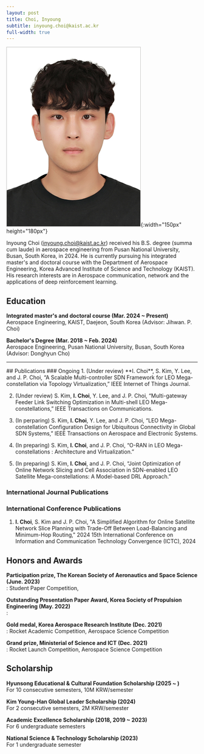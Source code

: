 ```yaml
---
layout: post
title: Choi, Inyoung
subtitle: inyoung.choi@kaist.ac.kr
full-width: true
---
```


![Choi, Inyoung](/assets/img/최인영.jpg){:width="150px" height="180px"}

Inyoung Choi (inyoung.choi@kaist.ac.kr) received his B.S. degree (summa cum laude) in aerospace engineering from Pusan National University, Busan, South Korea, in 2024. He is currently pursuing his integrated master's and doctoral course with the Department of Aerospace Engineering, Korea Advanced Institute of Science and Technology (KAIST). His research interests are in Aerospace communication, network and the applications of deep reinforcement learning.

## Education

**Integrated master's and doctoral course (Mar. 2024 ~ Present)**<br>
Aerospace Engineering, KAIST, Daejeon, South Korea (Advisor: Jihwan. P. Choi)<br>

**Bachelor's Degree (Mar. 2018 ~ Feb. 2024)**<br>
Aerospace Engineering, Pusan National University, Busan, South Korea (Advisor: Donghyun Cho)
<hr>
## Publications
### Ongoing
1. (Under review) **I. Choi**, S. Kim, Y. Lee, and J. P. Choi, “A Scalable Multi-controller SDN Framework for LEO Mega-constellation via Topology Virtualization,” IEEE Internet of Things Journal.

2. (Under review) S. Kim, **I. Choi**, Y. Lee, and J. P. Choi, “Multi-gateway Feeder Link Switching Optimization in Multi-shell LEO Mega-constellations,”  IEEE Transactions on Communications.

3. (In perparing) S. Kim, **I. Choi**, Y. Lee, and J. P. Choi, “LEO Mega-constellation Configuration Design for Ubiquitous Connectivity in Global SDN Systems,” IEEE Transactions on Aerospace and Electronic Systems.

4. (In preparing) S. Kim, **I. Choi**, and J. P. Choi, “O-RAN in LEO Mega-constellations : Architecture and Virtualization.”

5. (In preparing) S. Kim, **I. Choi**, and J. P. Choi, “Joint Optimization of Online Network Slicing and Cell Association in SDN-enabled LEO Satellite Mega-constellations: A Model-based DRL Approach.”

### International Journal Publications

### International Conference Publications
1. **I. Choi**, S. Kim and J. P. Choi, "A Simplified Algorithm for Online Satellite Network Slice Planning with Trade-Off Between Load-Balancing and Minimum-Hop Routing," 2024 15th International Conference on Information and Communication Technology Convergence (ICTC), 2024


## Honors and Awards
**Participation prize, The Korean Society of Aeronautics and Space Science (June. 2023)**<br>
: Student Paper Competition, 

**Outstanding Presentation Paper Award, Korea Society of Propulsion Engineering (May. 2022)**<br>
: 

**Gold medal, Korea Aerospace Research Institute (Dec. 2021)**<br>
: Rocket Academic Competition, Aerospace Science Competition

**Grand prize, Ministerial of Science and ICT (Dec. 2021)**<br>
: Rocket Launch Competition, Aerospace Science Competition
  

## Scholarship
**Hyunsong Educational & Cultural Foundation Scholarship (2025 ~ )**<br>
For 10 consecutive semesters, 10M KRW/semester

**Kim Young-Han Global Leader Scholarship (2024)**<br>
For 2 consecutive semesters, 2M KRW/semester

**Academic Excellence Scholarship (2018, 2019 ~ 2023)**<br>
For 6 undergraduate semesters

**National Science & Technology Scholarship (2023)**<br>
For 1 undergraduate semester


